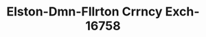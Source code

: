 ---
f_zip-code: 60614
f_state-code: IL
title: Elston-Dmn-Fllrton Crrncy Exch-16758
f_phone: 773-276-0794
f_city-only: Chicago
f_address: 2378 N Elston Ave Chicago
f_location-unique-id: '16758'
slug: elston-dmn-fllrton-crrncy-exch-16758
updated-on: '2024-05-30T13:46:58.046Z'
created-on: '2024-05-30T13:36:59.803Z'
published-on: '2024-05-30T13:54:32.469Z'
f_city-state: cms/city/chicago-il.md
f_company: cms/company/elston-dmn-fllrton-crrncy-exch.md
f_state: cms/state/illinois.md
layout: '[payday-loan].html'
tags: payday-loan
---